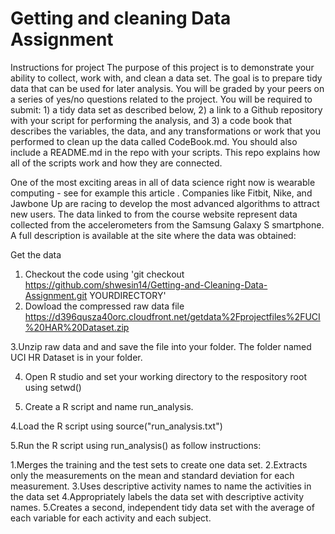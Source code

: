 # Getting and cleaning Data Assignment

Instructions for project
The purpose of this project is to demonstrate your ability to collect, work with, and clean a data set. The goal is to prepare tidy data that can be used for later analysis. You will be graded by your peers on a series of yes/no questions related to the project. You will be required to submit: 1) a tidy data set as described below, 2) a link to a Github repository with your script for performing the analysis, and 3) a code book that describes the variables, the data, and any transformations or work that you performed to clean up the data called CodeBook.md. You should also include a README.md in the repo with your scripts. This repo explains how all of the scripts work and how they are connected.

One of the most exciting areas in all of data science right now is wearable computing - see for example this article . Companies like Fitbit, Nike, and Jawbone Up are racing to develop the most advanced algorithms to attract new users. The data linked to from the course website represent data collected from the accelerometers from the Samsung Galaxy S smartphone. A full description is available at the site where the data was obtained:

Get the data
1. Checkout the code using 'git checkout https://github.com/shwesin14/Getting-and-Cleaning-Data-Assignment.git YOURDIRECTORY'
2. Dowload the compressed raw data file 
https://d396qusza40orc.cloudfront.net/getdata%2Fprojectfiles%2FUCI%20HAR%20Dataset.zip

3.Unzip raw data and and save the file into your folder. The folder named UCI HR Dataset is in your folder.

4. Open R studio and set your working directory to the respository root using setwd()

3. Create a R script and name run_analysis.

4.Load the R script using source("run_analysis.txt")

5.Run the R script using run_analysis() as follow instructions:

1.Merges the training and the test sets to create one data set.
2.Extracts only the measurements on the mean and standard deviation for each measurement.
3.Uses descriptive activity names to name the activities in the data set
4.Appropriately labels the data set with descriptive activity names.
5.Creates a second, independent tidy data set with the average of each variable for each activity and each subject.
